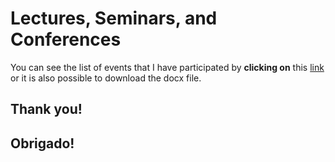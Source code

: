 # Lectures, Seminars, and Conferences

 You can see the list of events that I have participated by **clicking on** this [link](https://docs.google.com/document/d/e/2PACX-1vTI-nMKb8RltMLeFxfxFzzjbFbqlVfXjhmrvnH5-QSLkWOheNLrFxz5sUGYMjWZkTh9yZ1NAyZEJ6Vp/pub) or it is also possible to download the docx file.

## Thank you!
## Obrigado!
